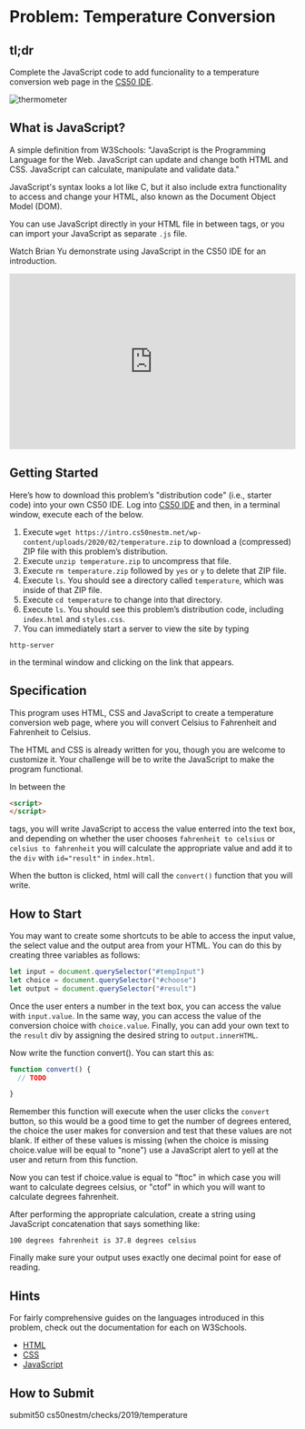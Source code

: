 # Problem: Temperature Conversion

## tl;dr
Complete the JavaScript code to add funcionality to a temperature conversion web page in the [CS50 IDE](https://ide.cs50.io).

![thermometer](https://i.ytimg.com/vi/CHn_lLbnm8c/maxresdefault.jpg)

## What is JavaScript?

A simple definition from W3Schools: "JavaScript is the Programming Language for the Web. JavaScript can update and change both HTML and CSS. JavaScript can calculate, manipulate and validate data."

JavaScript's syntax looks a lot like C, but it also include extra functionality to access and change your HTML, also known as the Document Object Model (DOM). 

You can use JavaScript directly in your HTML file in between <script></script> tags, or you can import your JavaScript as separate `.js` file.

Watch Brian Yu demonstrate using JavaScript in the CS50 IDE for an introduction.

<style type="text/css">
.iframe_container {
	position: relative;
	padding-bottom: 56.25%; 
	padding-top: 25px;
	height: 0;
	margin-bottom: 30px;
}

.iframe_container iframe {
	position: absolute;
	top: 0;
	left: 0;
	width: 100%;
	height: 100%;
}
</style>

<div class="iframe_container">
  <iframe src="https://www.youtube.com/embed/WzfPjOYmjxg?modestbranding=1&amp;rel=0&amp;showinfo=0" frameborder="0" allow="accelerometer; autoplay; encrypted-media; gyroscope; picture-in-picture" allowfullscreen=""> </iframe>
</div>

## Getting Started
Here’s how to download this problem’s "distribution code" (i.e., starter code) into your own CS50 IDE. Log into [CS50 IDE](https://ide.cs50.io) and then, in a terminal window, execute each of the below.

1. Execute `wget https://intro.cs50nestm.net/wp-content/uploads/2020/02/temperature.zip` to download a (compressed) ZIP file with this problem’s distribution.
2. Execute `unzip temperature.zip` to uncompress that file.
3. Execute `rm temperature.zip` followed by `yes` or `y` to delete that ZIP file.
4. Execute `ls`. You should see a directory called `temperature`, which was inside of that ZIP file.
5. Execute `cd temperature` to change into that directory.
6. Execute `ls`. You should see this problem’s distribution code, including `index.html` and `styles.css`.
7. You can immediately start a server to view the site by typing

```
http-server
```

in the terminal window and clicking on the link that appears.

## Specification

This program uses HTML, CSS and JavaScript to create a temperature conversion web page, where you will convert Celsius to Fahrenheit and Fahrenheit to Celsius.

The HTML and CSS is already written for you, though you are welcome to customize it. Your challenge will be to write the JavaScript to make the program functional.

In between the

```html
<script>
</script>
```

tags, you will write JavaScript to access the value enterred into the text box, and depending on whether the user chooses `fahrenheit to celsius` or `celsius to fahrenheit` you will calculate the appropriate value and add it to the `div` with `id="result"` in `index.html`.

When the button is clicked, html will call the `convert()` function that you will write. 

## How to Start

You may want to create some shortcuts to be able to access the input value, the select value and the output area from your HTML. You can do this by creating three variables as follows:

```javascript
let input = document.querySelector("#tempInput")
let choice = document.querySelector("#choose")
let output = document.querySelector("#result")
```

Once the user enters a number in the text box, you can access the value with `input.value`. In the same way, you can access the value of the conversion choice with `choice.value`. Finally, you can add your own text to the `result` div by assigning the desired string to `output.innerHTML`.

Now write the function convert(). You can start this as:

```javascript
function convert() {
  // TODO

}
```

Remember this function will execute when the user clicks the `convert` button, so this would be a good time to get the number of degrees entered, the choice the user makes for conversion and test that these values are not blank. If either of these values is missing (when the choice is missing choice.value will be equal to "none") use a JavaScript alert to yell at the user and return from this function.

Now you can test if choice.value is equal to "ftoc" in which case you will want to calculate degrees celsius, or "ctof" in which you will want to calculate degrees fahrenheit. 

After performing the appropriate calculation, create a string using JavaScript concatenation that says something like:

```
100 degrees fahrenheit is 37.8 degrees celsius
```

Finally make sure your output uses exactly one decimal point for ease of reading.

## Hints

For fairly comprehensive guides on the languages introduced in this problem, check out the documentation for each on W3Schools.

* [HTML](https://www.w3schools.com/html/)
* [CSS](https://www.w3schools.com/css)
* [JavaScript](https://www.w3schools.com/js)

## How to Submit

submit50 cs50nestm/checks/2019/temperature
